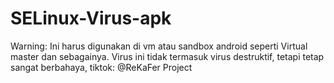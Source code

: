 # SELinux-Virus-apk
Warning: Ini harus digunakan di vm atau sandbox android seperti Virtual master dan sebagainya. Virus ini tidak termasuk virus destruktif, tetapi tetap sangat berbahaya, tiktok: @ReKaFer Project
